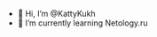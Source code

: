 - 👋 Hi, I’m @KattyKukh
- 🌱 I’m currently learning Netology.ru


<!---
KattyKukh/KattyKukh is a ✨ special ✨ repository because its `README.md` (this file) appears on your GitHub profile.
You can click the Preview link to take a look at your changes.
--->
